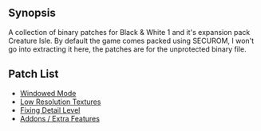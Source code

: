 ## Synopsis

A collection of binary patches for Black & White 1 and it's expansion pack Creature Isle.
By default the game comes packed using SECUROM, I won't go into extracting it here, the
patches are for the unprotected binary file.

## Patch List

* [Windowed Mode](patches/windowed_mode.md)
* [Low Resolution Textures](patches/low_res_textures.md)
* [Fixing Detail Level](patches/fix_detail_level.md)
* [Addons / Extra Features](patches/extra_features.md)